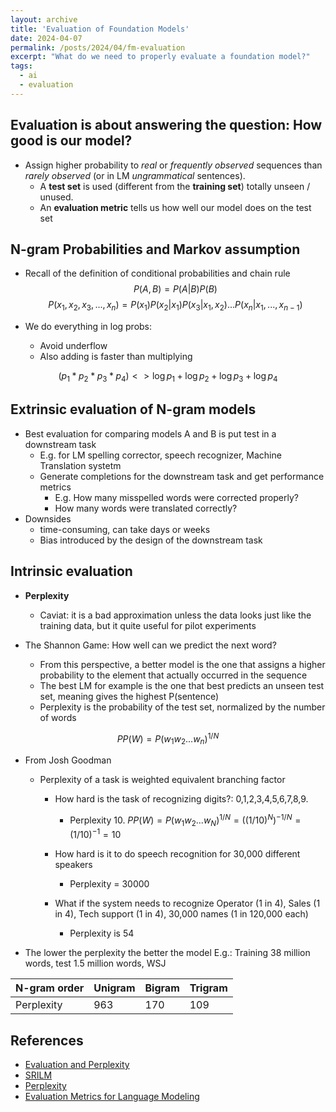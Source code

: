 ```yaml
---
layout: archive
title: 'Evaluation of Foundation Models'
date: 2024-04-07
permalink: /posts/2024/04/fm-evaluation
excerpt: "What do we need to properly evaluate a foundation model?"
tags:
  - ai
  - evaluation
---
```


## Evaluation is about answering the question: How good is our model?
- Assign higher probability to *real* or *frequently observed* sequences than *rarely observed* (or in LM *ungrammatical* sentences).
  - A **test set** is used (different from the **training set**) totally unseen / unused.
  - An **evaluation metric** tells us how well our model does on the test set

## N-gram Probabilities and Markov assumption
- Recall of the definition of conditional probabilities and chain rule
$$P(A,B) = P(A|B) P(B)$$
$$P(x_1,x_2,x_3,...,x_n) = P(x_1)P(x_2|x_1)P(x_3|x_1,x_2)...P(x_n|x_1,...,x_{n-1})$$

- We do everything in log probs:
  - Avoid underflow
  - Also adding is faster than multiplying 

$$(p_1 * p_2 * p_3 * p_4) <> \log p_1 + \log p_2 + \log p_3 + \log p_4$$

## Extrinsic evaluation of N-gram models
- Best evaluation for comparing models A and B is put test in a downstream task
  - E.g. for LM spelling corrector, speech recognizer, Machine Translation systetm
  - Generate completions for the downstream task and get performance metrics
    - E.g. How many misspelled words were corrected properly?
    - How many words were translated correctly?
- Downsides
  - time-consuming, can take days or weeks
  - Bias introduced by the design of the downstream task

## Intrinsic evaluation
- **Perplexity**
  - Caviat: it is a bad approximation unless the data looks just like the training data, but it quite useful for pilot experiments

- The Shannon Game: How well can we predict the next word?
  - From this perspective, a better model is the one that assigns a higher probability to the element that actually occurred in the sequence
  - The best LM for example is the one that best predicts an unseen test set, meaning gives the highest P(sentence)
  - Perplexity is the probability of the test set, normalized by the number of words

$$PP(W) = P(w_1w_2...w_n)^{1/N}$$

- From Josh Goodman
  - Perplexity of a task is weighted equivalent branching factor
    - How hard is the task of recognizing digits?: 0,1,2,3,4,5,6,7,8,9.
      - Perplexity 10. $PP(W) = P(w_1w_2...w_N)^{1/N} = ((1/10)^N)^{-1/N} = (1/10)^{-1} = 10$

    - How hard is it to do speech recognition for 30,000 different speakers
      - Perplexity = 30000

    - What if the system needs to recognize Operator (1 in 4), Sales (1 in 4), Tech support (1 in 4), 30,000 names (1 in 120,000 each)
      - Perplexity is 54

- The lower the perplexity the better the model
E.g.: Training 38 million words, test 1.5 million words, WSJ

| N-gram order | Unigram |Bigram | Trigram |
|--------------|---------|-------|---------|
| Perplexity   |    963  |   170 |   109   |
  

## References
- [Evaluation and Perplexity](https://www.youtube.com/watch?v=BAN3NB_SNHY&t=55s)
- [SRILM](https://www.speech.sri.com/projects/srilm/)
- [Perplexity](https://huggingface.co/docs/transformers/en/perplexity)
- [Evaluation Metrics for Language Modeling](https://thegradient.pub/understanding-evaluation-metrics-for-language-models/)